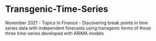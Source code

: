 # Transgenic-Time-Series
November 2021 - Topics In Finance - Discovering break points in time series data with independent forecasts using transgenic forms of those three time-series developed with ARIMA models
